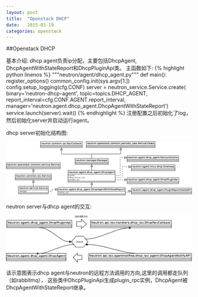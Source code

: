 ```yaml
---
layout:	post
title:	"Openstack DHCP"
date:	2015-03-19
categories:	openstack
---
```


##Openstack DHCP

基本介绍:
dhcp agent负责ip分配，主要包括DhcpAgent, DhcpAgentWithStateReport和DhcpPluginApi类。
主函数如下:
{% highlight python linenos %}
	"""neutron/agent/dhcp_agent.py"""
	def main():
	    register_options()
	    common_config.init(sys.argv[1:])
	    config.setup_logging(cfg.CONF)
	    server = neutron_service.Service.create(
	        binary='neutron-dhcp-agent',
	        topic=topics.DHCP_AGENT,
	        report_interval=cfg.CONF.AGENT.report_interval,
	        manager='neutron.agent.dhcp_agent.DhcpAgentWithStateReport')
	    service.launch(server).wait()
{% endhighlight %}
注册配置之后初始化了log，然后初始化server并启动运行agent。

dhcp server初始化结构图:

![img](/asset/2015-03-19-openstack-dhcp/dhcp_agent_create_server.png)

neutron server与dhcp agent的交互:

![img](/asset/2015-03-19-openstack-dhcp/dhcp_agent_neutron_remote_invoke.png)

该示意图表示dhcp agent与neutron的远程方法调用的方向,这里的调用都走队列（如rabbitmq），
这些类中DhcpPluginApi生成plugin_rpc实例，DhcpAgent被DhcpAgentWithStateReport继承。
